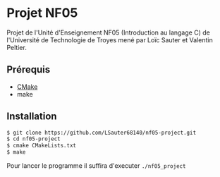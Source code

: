 # Projet NF05
Projet de l'Unité d'Enseignement NF05 (Introduction au langage C) de l'Université de Technologie de Troyes mené par Loïc Sauter et Valentin Peltier.

## Prérequis
* [CMake](https://cmake.org/)
* make

## Installation
```bash
$ git clone https://github.com/LSauter68140/nf05-project.git
$ cd nf05-project
$ cmake CMakeLists.txt
$ make
```

Pour lancer le programme il suffira d'executer `./nf05_project`